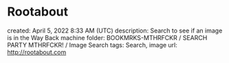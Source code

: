# Rootabout

created: April 5, 2022 8:33 AM (UTC)
description: Search to see if an image is in the Way Back machine
folder: BOOKMRKS-MTHRFCKR / SEARCH PARTY MTHRFCKR! / Image Search
tags: Search, image
url: http://rootabout.com